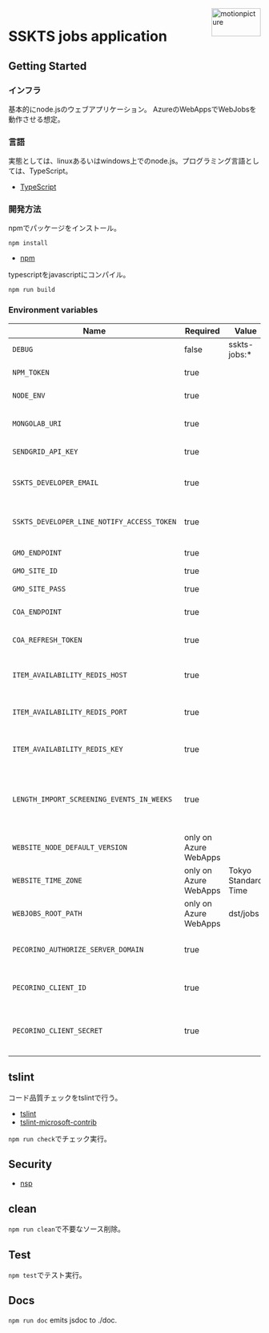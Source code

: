 <img src="https://motionpicture.jp/images/common/logo_01.svg" alt="motionpicture" title="motionpicture" align="right" height="56" width="98"/>

# SSKTS jobs application

## Getting Started

### インフラ
基本的にnode.jsのウェブアプリケーション。
AzureのWebAppsでWebJobsを動作させる想定。

### 言語
実態としては、linuxあるいはwindows上でのnode.js。プログラミング言語としては、TypeScript。

* [TypeScript](https://www.typescriptlang.org/)

### 開発方法
npmでパッケージをインストール。

```shell
npm install
```
* [npm](https://www.npmjs.com/)

typescriptをjavascriptにコンパイル。

```shell
npm run build
```

### Environment variables
| Name                                       | Required              | Value               | Purpose                        |
| ------------------------------------------ | --------------------- | ------------------- | ------------------------------ |
| `DEBUG`                                    | false                 | sskts-jobs:*        | Debug                          |
| `NPM_TOKEN`                                | true                  |                     | NPM auth token                 |
| `NODE_ENV`                                 | true                  |                     | environment name               |
| `MONGOLAB_URI`                             | true                  |                     | MongoDB connection URI         |
| `SENDGRID_API_KEY`                         | true                  |                     | SendGrid API Key               |
| `SSKTS_DEVELOPER_EMAIL`                    | true                  |                     | 開発者通知用メールアドレス            |
| `SSKTS_DEVELOPER_LINE_NOTIFY_ACCESS_TOKEN` | true                  |                     | 開発者LINE通知アクセストークン         |
| `GMO_ENDPOINT`                             | true                  |                     | GMO API endpoint               |
| `GMO_SITE_ID`                              | true                  |                     | GMO SiteID                     |
| `GMO_SITE_PASS`                            | true                  |                     | GMO SitePass                   |
| `COA_ENDPOINT`                             | true                  |                     | COA API endpoint               |
| `COA_REFRESH_TOKEN`                        | true                  |                     | COA API refresh token          |
| `ITEM_AVAILABILITY_REDIS_HOST`             | true                  |                     | 在庫状況保管用Redis Cache host |
| `ITEM_AVAILABILITY_REDIS_PORT`             | true                  |                     | 在庫状況保管用Redis Cache port |
| `ITEM_AVAILABILITY_REDIS_KEY`              | true                  |                     | 在庫状況保管用Redis Cache key  |
| `LENGTH_IMPORT_SCREENING_EVENTS_IN_WEEKS`  | true                  |                     | 上映イベントを何週間後までインポートするか    |
| `WEBSITE_NODE_DEFAULT_VERSION`             | only on Azure WebApps |                     | Node.js version                |
| `WEBSITE_TIME_ZONE`                        | only on Azure WebApps | Tokyo Standard Time |                                |
| `WEBJOBS_ROOT_PATH`                        | only on Azure WebApps | dst/jobs            |                                |
| `PECORINO_AUTHORIZE_SERVER_DOMAIN`         | true                  |                     | Pecorino認可サーバードメイン           |
| `PECORINO_CLIENT_ID`                       | true                  |                     | PecorinoAPIクライアントID            |
| `PECORINO_CLIENT_SECRET`                   | true                  |                     | PecorinoAPIクライアントシークレット        |

## tslint
コード品質チェックをtslintで行う。
* [tslint](https://github.com/palantir/tslint)
* [tslint-microsoft-contrib](https://github.com/Microsoft/tslint-microsoft-contrib)

`npm run check`でチェック実行。

## Security
* [nsp](https://www.npmjs.com/package/nsp)

## clean
`npm run clean`で不要なソース削除。

## Test
`npm test`でテスト実行。

## Docs
`npm run doc` emits jsdoc to ./doc.
